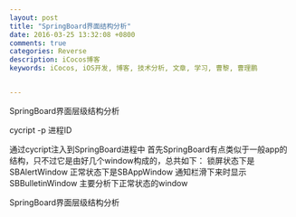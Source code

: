 ```yaml
---
layout: post
title: "SpringBoard界面结构分析"
date: 2016-03-25 13:32:08 +0800
comments: true
categories: Reverse
description: iCocos博客
keywords: iCocos, iOS开发, 博客, 技术分析, 文章, 学习, 曹黎, 曹理鹏


---
```


SpringBoard界面层级结构分析  


cycript -p 进程ID

通过cycript注入到SpringBoard进程中
首先SpringBoard有点类似于一般app的结构，只不过它是由好几个window构成的，总共如下：
  锁屏状态下是SBAlertWindow
  正常状态下是SBAppWindow
  通知栏滑下来时显示SBBulletinWindow
主要分析下正常状态的window





<!--more-->




SpringBoard界面层级结构分析
